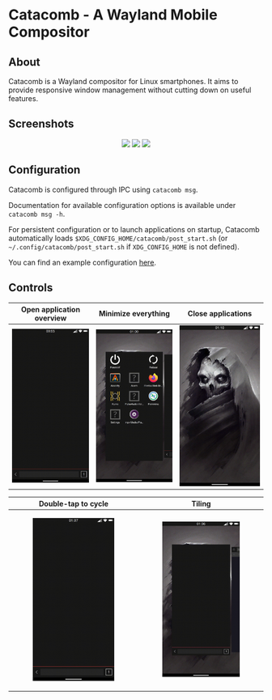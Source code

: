 # Catacomb - A Wayland Mobile Compositor

## About

Catacomb is a Wayland compositor for Linux smartphones. It aims to provide
responsive window management without cutting down on useful features.

## Screenshots

<p align="center">
  <img src="https://user-images.githubusercontent.com/8886672/210189210-6a70de47-1bfe-46e0-b4e7-e4921a9c5ff5.png" width="30%"/>
  <img src="https://user-images.githubusercontent.com/8886672/213074577-28b081dc-d614-443e-beb1-8681e060595c.png" width="30%"/>
  <img src="https://user-images.githubusercontent.com/8886672/210189206-3d9d738f-dd60-47bb-99ab-7a6450be9da1.png" width="30%"/>
</p>

## Configuration

Catacomb is configured through IPC using `catacomb msg`.

Documentation for available configuration options is available under `catacomb
msg -h`.

For persistent configuration or to launch applications on startup, Catacomb
automatically loads `$XDG_CONFIG_HOME/catacomb/post_start.sh` (or
`~/.config/catacomb/post_start.sh` if `XDG_CONFIG_HOME` is not defined).

You can find an example configuration [here](./post_start.sh).

## Controls

| Open application overview                   | Minimize everything              | Close applications         |
| ------------------------------------------- | -------------------------------- | -------------------------- |
| ![open overview](./docs/enter_overview.gif) | ![minimize](./docs/minimize.gif) | ![close](./docs/close.gif) |

| Double-tap to cycle                                             | Tiling                                                           |
| --------------------------------------------------------------- | ---------------------------------------------------------------- |
| <p align="center"><img src="./docs/cycle.gif" width="66%"/></p> | <p align="center"><img src="./docs/tiling.gif" width="66%"/></p> |
